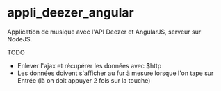 appli_deezer_angular
====================

Application de musique avec l'API Deezer et AngularJS, serveur sur NodeJS.

TODO
 - Enlever l'ajax et récupérer les données avec $http
 - Les données doivent s'afficher au fur à mesure lorsque l'on tape sur Entrée (là on doit appuyer 2 fois sur la touche)
